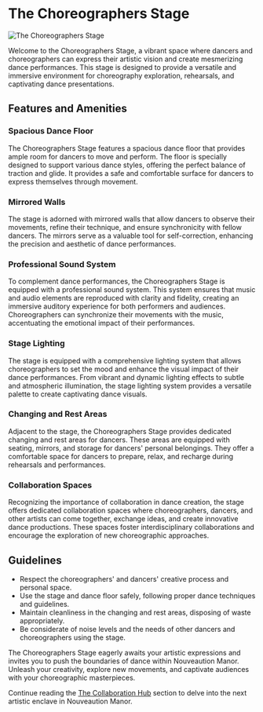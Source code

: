 # The Choreographers Stage

![The Choreographers Stage](/img/creative-core/choreographers-stage.png)

Welcome to the Choreographers Stage, a vibrant space where dancers and choreographers can express their artistic vision and create mesmerizing dance performances. This stage is designed to provide a versatile and immersive environment for choreography exploration, rehearsals, and captivating dance presentations.

## Features and Amenities

### Spacious Dance Floor
The Choreographers Stage features a spacious dance floor that provides ample room for dancers to move and perform. The floor is specially designed to support various dance styles, offering the perfect balance of traction and glide. It provides a safe and comfortable surface for dancers to express themselves through movement.

### Mirrored Walls
The stage is adorned with mirrored walls that allow dancers to observe their movements, refine their technique, and ensure synchronicity with fellow dancers. The mirrors serve as a valuable tool for self-correction, enhancing the precision and aesthetic of dance performances.

### Professional Sound System
To complement dance performances, the Choreographers Stage is equipped with a professional sound system. This system ensures that music and audio elements are reproduced with clarity and fidelity, creating an immersive auditory experience for both performers and audiences. Choreographers can synchronize their movements with the music, accentuating the emotional impact of their performances.

### Stage Lighting
The stage is equipped with a comprehensive lighting system that allows choreographers to set the mood and enhance the visual impact of their dance performances. From vibrant and dynamic lighting effects to subtle and atmospheric illumination, the stage lighting system provides a versatile palette to create captivating dance visuals.

### Changing and Rest Areas
Adjacent to the stage, the Choreographers Stage provides dedicated changing and rest areas for dancers. These areas are equipped with seating, mirrors, and storage for dancers' personal belongings. They offer a comfortable space for dancers to prepare, relax, and recharge during rehearsals and performances.

### Collaboration Spaces
Recognizing the importance of collaboration in dance creation, the stage offers dedicated collaboration spaces where choreographers, dancers, and other artists can come together, exchange ideas, and create innovative dance productions. These spaces foster interdisciplinary collaborations and encourage the exploration of new choreographic approaches.

## Guidelines

- Respect the choreographers' and dancers' creative process and personal space.
- Use the stage and dance floor safely, following proper dance techniques and guidelines.
- Maintain cleanliness in the changing and rest areas, disposing of waste appropriately.
- Be considerate of noise levels and the needs of other dancers and choreographers using the stage.

The Choreographers Stage eagerly awaits your artistic expressions and invites you to push the boundaries of dance within Nouveaution Manor. Unleash your creativity, explore new movements, and captivate audiences with your choreographic masterpieces.

Continue reading the [The Collaboration Hub](../10-the-collaboration-hub/index.md) section to delve into the next artistic enclave in Nouveaution Manor.
